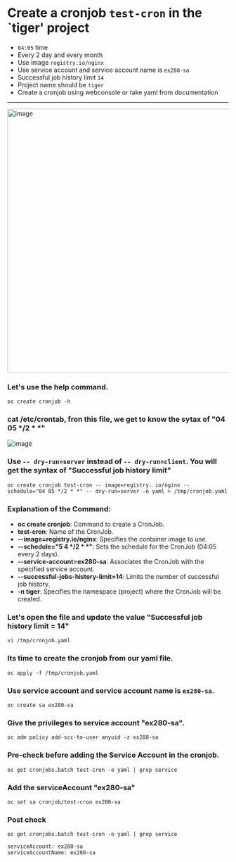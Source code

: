 # Create a cronjob `test-cron` in the `tiger' project
- `04:05` time
- Every 2 day and every month
- Use image `registry.io/nginx`
- Use service account and service account name is `ex280-sa`
- Successful job history limit `14`
- Project name should be `tiger`
- Create a cronjob using webconsole or take yaml from documentation
---


<img width="599" alt="image" src="https://github.com/user-attachments/assets/7eb3c9db-7066-4c4b-a2e7-d3d195ab287a" />



### Let's use the help command.
```
oc create cronjob -h
```
### cat /etc/crontab, fron this file, we get to know the sytax of "04 05 */2 * *"

![image](https://github.com/user-attachments/assets/3710c958-69a6-4e7d-bdb8-3dfb3130f8e3)


### Use `-- dry-run=server` instead of `-- dry-run=client`. You will get the syntax of "Successful job history limit"

```
oc create cronjob test-cron -- image=registry. io/nginx -- schedule="04 05 */2 * *" -- dry-run=server -o yaml > /tmp/cronjob.yaml
```
### Explanation of the Command:

- **oc create cronjob**: Command to create a CronJob.
- **test-cron**: Name of the CronJob.
- **--image=registry.io/nginx**: Specifies the container image to use.
- **--schedule="5 4 */2 * *"**: Sets the schedule for the CronJob (04:05 every 2 days).
- **--service-account=ex280-sa**: Associates the CronJob with the specified service account.
- **--successful-jobs-history-limit=14**: Limits the number of successful job history.
- **-n tiger**: Specifies the namespace (project) where the CronJob will be created.


### Let's open the file and update the value "Successful job history limit = 14"
```
vi /tmp/cronjob.yaml
```
### Its time to create the cronjob from our yaml file.
```
oc apply -f /tmp/cronjob.yaml
```

### **Use service account and service account name is `ex280-sa`.**
```
oc create sa ex280-sa
```
### Give the privileges to service account "ex280-sa". 
```
oc adm policy add-scc-to-user anyuid -z ex280-sa
```
### Pre-check before adding the Service Account in the cronjob.
```
oc get cronjobs.batch test-cron -o yaml | grep service
```
### Add the serviceAccount "ex280-sa"
```
oc set sa cronjob/test-cron ex280-sa
```

### Post check 
```
oc get cronjobs.batch test-cron -o yaml | grep service
```
```
serviceAccount: ex280-sa
serviceAccountName: ex280-sa
```





